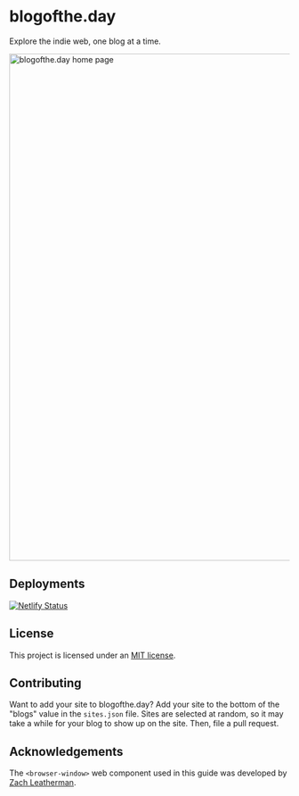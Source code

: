 # blogofthe.day

Explore the indie web, one blog at a time.

<img width="909" alt="blogofthe.day home page" src="https://github.com/artlung/blogofthe.day/assets/37276661/fcc3487c-71bb-4109-b968-ffdc42781e23">

## Deployments

[![Netlify Status](https://api.netlify.com/api/v1/badges/202f6963-cdaf-487c-897a-d2eb87123342/deploy-status)](https://app.netlify.com/sites/blogoftheday/deploys)


## License

This project is licensed under an [MIT license](LICENSE).

## Contributing

Want to add your site to blogofthe.day? Add your site to the bottom of the "blogs" value in the `sites.json` file. Sites are selected at random, so it may take a while for your blog to show up on the site. Then, file a pull request.

## Acknowledgements

The `<browser-window>` web component used in this guide was developed by [Zach Leatherman](https://www.zachleat.com/web/browser-window/).
